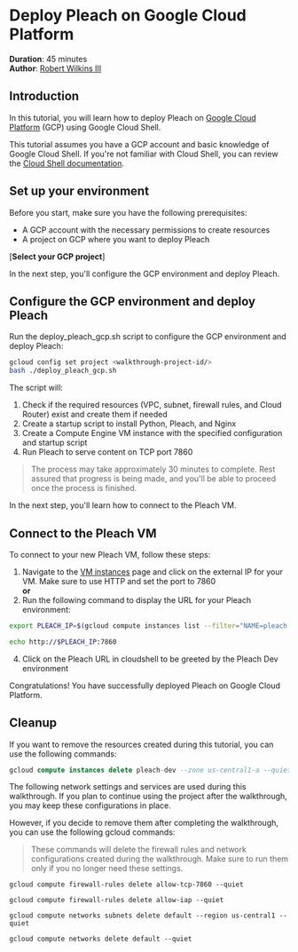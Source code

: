 # Deploy Pleach on Google Cloud Platform

**Duration**: 45 minutes  
**Author**: [Robert Wilkins III](https://www.linkedin.com/in/robertwilkinsiii)

## Introduction

In this tutorial, you will learn how to deploy Pleach on [Google Cloud Platform](https://cloud.google.com/) (GCP) using Google Cloud Shell.

This tutorial assumes you have a GCP account and basic knowledge of Google Cloud Shell. If you're not familiar with Cloud Shell, you can review the [Cloud Shell documentation](https://cloud.google.com/shell/docs).

## Set up your environment

Before you start, make sure you have the following prerequisites:

- A GCP account with the necessary permissions to create resources
- A project on GCP where you want to deploy Pleach

[**Select your GCP project**]<walkthrough-project-setup
  billing="true"
  apis="compute.googleapis.com,container.googleapis.com">
</walkthrough-project-setup>


In the next step, you'll configure the GCP environment and deploy Pleach.

## Configure the GCP environment and deploy Pleach
Run the deploy_pleach_gcp.sh script to configure the GCP environment and deploy Pleach:

```sh  
gcloud config set project <walkthrough-project-id/>  
bash ./deploy_pleach_gcp.sh
```

The script will:

1. Check if the required resources (VPC, subnet, firewall rules, and Cloud Router) exist and create them if needed
2. Create a startup script to install Python, Pleach, and Nginx
3. Create a Compute Engine VM instance with the specified configuration and startup script
4. Run Pleach to serve content on TCP port 7860

<walkthrough-pin-section-icon></walkthrough-pin-section-icon>
> The process may take approximately 30 minutes to complete. Rest assured that progress is being made, and you'll be able to proceed once the process is finished.

In the next step, you'll learn how to connect to the Pleach VM.

## Connect to the Pleach VM
To connect to your new Pleach VM, follow these steps:

1. Navigate to the [VM instances](https://console.cloud.google.com/compute/instances) page and click on the external IP for your VM.  Make sure to use HTTP and set the port to 7860
<br>**or**
3. Run the following command to display the URL for your Pleach environment:
```bash
export PLEACH_IP=$(gcloud compute instances list --filter="NAME=pleach-dev" --format="value(EXTERNAL_IP)")

echo http://$PLEACH_IP:7860
```

4. Click on the Pleach URL in cloudshell to be greeted by the Pleach Dev environment

Congratulations! You have successfully deployed Pleach on Google Cloud Platform.

<walkthrough-conclusion-trophy></walkthrough-conclusion-trophy>

## Cleanup
If you want to remove the resources created during this tutorial, you can use the following commands:

```sql
gcloud compute instances delete pleach-dev --zone us-central1-a --quiet
```
The following network settings and services are used during this walkthrough. If you plan to continue using the project after the walkthrough, you may keep these configurations in place.

However, if you decide to remove them after completing the walkthrough, you can use the following gcloud commands:

<walkthrough-pin-section-icon></walkthrough-pin-section-icon>
> These commands will delete the firewall rules and network configurations created during the walkthrough. Make sure to run them only if you no longer need these settings.

```
gcloud compute firewall-rules delete allow-tcp-7860 --quiet

gcloud compute firewall-rules delete allow-iap --quiet

gcloud compute networks subnets delete default --region us-central1 --quiet

gcloud compute networks delete default --quiet
```
